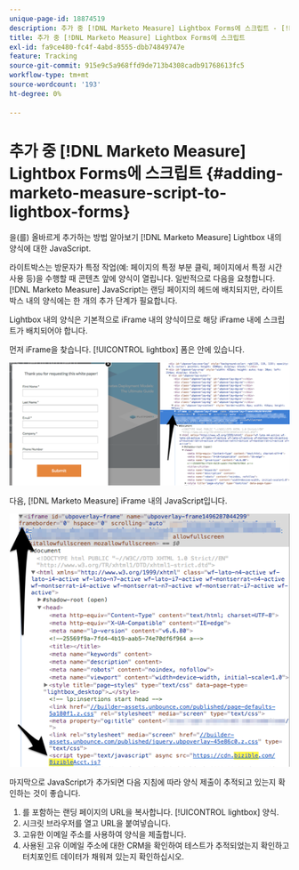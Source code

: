 ```yaml
---
unique-page-id: 18874519
description: 추가 중 [!DNL Marketo Measure] Lightbox Forms에 스크립트 - [!DNL Marketo Measure]
title: 추가 중 [!DNL Marketo Measure] Lightbox Forms에 스크립트
exl-id: fa9ce480-fc4f-4abd-8555-dbb74849747e
feature: Tracking
source-git-commit: 915e9c5a968ffd9de713b4308cadb91768613fc5
workflow-type: tm+mt
source-wordcount: '193'
ht-degree: 0%

---
```


# 추가 중 [!DNL Marketo Measure] Lightbox Forms에 스크립트 {#adding-marketo-measure-script-to-lightbox-forms}

을(를) 올바르게 추가하는 방법 알아보기 [!DNL Marketo Measure] Lightbox 내의 양식에 대한 JavaScript.

라이트박스는 방문자가 특정 작업(예: 페이지의 특정 부분 클릭, 페이지에서 특정 시간 사용 등)을 수행할 때 콘텐츠 앞에 양식이 열립니다. 일반적으로 다음을 요청합니다. [!DNL Marketo Measure] JavaScript는 랜딩 페이지의 헤드에 배치되지만, 라이트박스 내의 양식에는 한 개의 추가 단계가 필요합니다.

Lightbox 내의 양식은 기본적으로 iFrame 내의 양식이므로 해당 iFrame 내에 스크립트가 배치되어야 합니다.

먼저 iFrame을 찾습니다. [!UICONTROL lightbox] 폼은 안에 있습니다.

![](assets/1.png)

다음, [!DNL Marketo Measure] iFrame 내의 JavaScript입니다.

![](assets/2.png)

마지막으로 JavaScript가 추가되면 다음 지침에 따라 양식 제출이 추적되고 있는지 확인하는 것이 좋습니다.

1. 를 포함하는 랜딩 페이지의 URL을 복사합니다. [!UICONTROL lightbox] 양식.
1. 시크릿 브라우저를 열고 URL을 붙여넣습니다.
1. 고유한 이메일 주소를 사용하여 양식을 제출합니다.
1. 사용된 고유 이메일 주소에 대한 CRM을 확인하여 테스트가 추적되었는지 확인하고 터치포인트 데이터가 채워져 있는지 확인하십시오.
